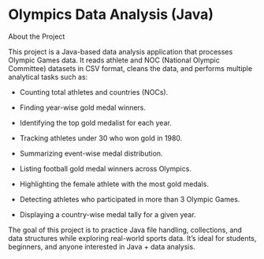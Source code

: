 # Olympics Data Analysis (Java)
About the Project

This project is a Java-based data analysis application that processes Olympic Games data.
It reads athlete and NOC (National Olympic Committee) datasets in CSV format, cleans the data, and performs multiple analytical tasks such as:

- Counting total athletes and countries (NOCs).

- Finding year-wise gold medal winners.

- Identifying the top gold medalist for each year.

- Tracking athletes under 30 who won gold in 1980.

- Summarizing event-wise medal distribution.

- Listing football gold medal winners across Olympics.

- Highlighting the female athlete with the most gold medals.

- Detecting athletes who participated in more than 3 Olympic Games.

- Displaying a country-wise medal tally for a given year.

The goal of this project is to practice Java file handling, collections, and data structures while exploring real-world sports data. It’s ideal for students, beginners, and anyone interested in Java + data analysis.
